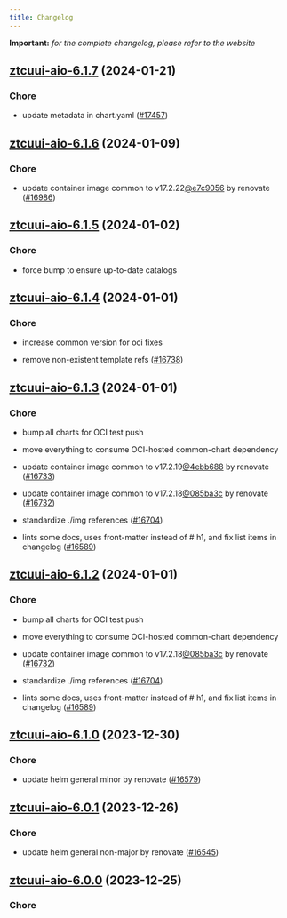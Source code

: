 ```yaml
---
title: Changelog
---
```


**Important:**
*for the complete changelog, please refer to the website*



## [ztcuui-aio-6.1.7](https://github.com/truecharts/charts/compare/ztcuui-aio-6.1.6...ztcuui-aio-6.1.7) (2024-01-21)

### Chore



- update metadata in chart.yaml ([#17457](https://github.com/truecharts/charts/issues/17457))




## [ztcuui-aio-6.1.6](https://github.com/truecharts/charts/compare/ztcuui-aio-6.1.5...ztcuui-aio-6.1.6) (2024-01-09)

### Chore



- update container image common to v17.2.22[@e7c9056](https://github.com/e7c9056) by renovate ([#16986](https://github.com/truecharts/charts/issues/16986))


## [ztcuui-aio-6.1.5](https://github.com/truecharts/charts/compare/ztcuui-aio-6.1.4...ztcuui-aio-6.1.5) (2024-01-02)

### Chore



- force bump to ensure up-to-date catalogs


## [ztcuui-aio-6.1.4](https://github.com/truecharts/charts/compare/ztcuui-aio-6.1.3...ztcuui-aio-6.1.4) (2024-01-01)

### Chore



- increase common version for oci fixes

- remove non-existent template refs ([#16738](https://github.com/truecharts/charts/issues/16738))


## [ztcuui-aio-6.1.3](https://github.com/truecharts/charts/compare/ztcuui-aio-6.1.0...ztcuui-aio-6.1.3) (2024-01-01)

### Chore



- bump all charts for OCI test push

- move everything to consume OCI-hosted common-chart dependency

- update container image common to v17.2.19[@4ebb688](https://github.com/4ebb688) by renovate ([#16733](https://github.com/truecharts/charts/issues/16733))

- update container image common to v17.2.18[@085ba3c](https://github.com/085ba3c) by renovate ([#16732](https://github.com/truecharts/charts/issues/16732))

- standardize ./img references ([#16704](https://github.com/truecharts/charts/issues/16704))

- lints some docs, uses front-matter instead of # h1, and fix list items in changelog ([#16589](https://github.com/truecharts/charts/issues/16589))


## [ztcuui-aio-6.1.2](https://github.com/truecharts/charts/compare/ztcuui-aio-6.1.0...ztcuui-aio-6.1.2) (2024-01-01)

### Chore



- bump all charts for OCI test push

- move everything to consume OCI-hosted common-chart dependency

- update container image common to v17.2.18[@085ba3c](https://github.com/085ba3c) by renovate ([#16732](https://github.com/truecharts/charts/issues/16732))

- standardize ./img references ([#16704](https://github.com/truecharts/charts/issues/16704))

- lints some docs, uses front-matter instead of # h1, and fix list items in changelog ([#16589](https://github.com/truecharts/charts/issues/16589))
## [ztcuui-aio-6.1.0](https://github.com/truecharts/charts/compare/ztcuui-aio-6.0.1...ztcuui-aio-6.1.0) (2023-12-30)

### Chore

- update helm general minor by renovate ([#16579](https://github.com/truecharts/charts/issues/16579))

## [ztcuui-aio-6.0.1](https://github.com/truecharts/charts/compare/ztcuui-aio-6.0.0...ztcuui-aio-6.0.1) (2023-12-26)

### Chore

- update helm general non-major by renovate ([#16545](https://github.com/truecharts/charts/issues/16545))

## [ztcuui-aio-6.0.0](https://github.com/truecharts/charts/compare/ztcuui-aio-5.1.9...ztcuui-aio-6.0.0) (2023-12-25)

### Chore

